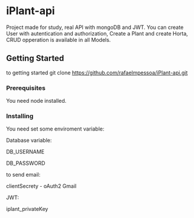# iPlant-api
Project made for study, real API with mongoDB and JWT. You can create User with autentication and authorization, Create a Plant and create Horta, CRUD opperation is available in all Models.

## Getting Started

to getting started git clone https://github.com/rafaelmpessoa/iPlant-api.git

### Prerequisites

You need node installed.

### Installing

You need set some enviroment variable:


Database variable:

DB_USERNAME

DB_PASSWORD


to send email:

clientSecrety - oAuth2 Gmail


JWT:

iplant_privateKey


